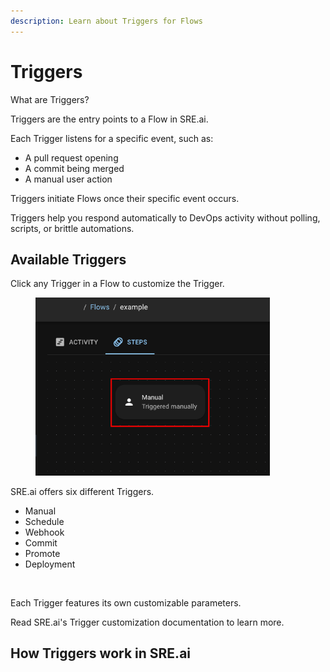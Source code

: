 ```yaml
---
description: Learn about Triggers for Flows
---
```


# Triggers

What are Triggers?

Triggers are the entry points to a Flow in SRE.ai.&#x20;

Each Trigger listens for a specific event, such as:

* A pull request opening
* A commit being merged
* A manual user action&#x20;

Triggers initiate Flows once their specific event occurs.

Triggers help you respond automatically to DevOps activity without polling, scripts, or brittle automations.

## Available Triggers

Click any Trigger in a Flow to customize the Trigger.

<figure><img src="../.gitbook/assets/Trigger Highlight.png" alt="" width="375"><figcaption></figcaption></figure>

SRE.ai offers six different Triggers.

* Manual&#x20;
* Schedule
* Webhook
* Commit
* Promote
* Deployment

<figure><img src="../.gitbook/assets/Screenshot 2025-04-24 at 1.43.59 PM.png" alt="" width="375"><figcaption></figcaption></figure>

Each Trigger features its own customizable parameters.

Read SRE.ai's Trigger customization documentation to learn more.&#x20;

## How Triggers work in SRE.ai
